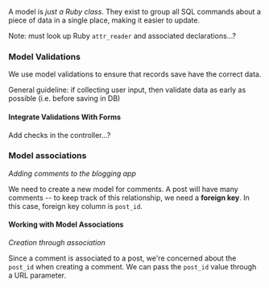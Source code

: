 A model is *just a Ruby class*. They exist to group all SQL commands about a piece of data in a single place, making it easier to update.

Note: must look up Ruby `attr_reader` and associated declarations...?

### Model Validations

We use model validations to ensure that records save have the correct data.

General guideline: if collecting user input, then validate data as early as possible (i.e. before saving in DB)

#### Integrate Validations With Forms

Add checks in the controller...?


### Model associations

*Adding comments to the blogging app*

We need to create a new model for comments. A post will have many comments -- to keep track of this relationship, we need a **foreign key**.
    In this case, foreign key column is `post_id`.


#### Working with Model Associations

*Creation through association*

Since a comment is associated to a post, we're concerned about the `post_id` when creating a comment. We can pass the `post_id` value through a URL parameter.

